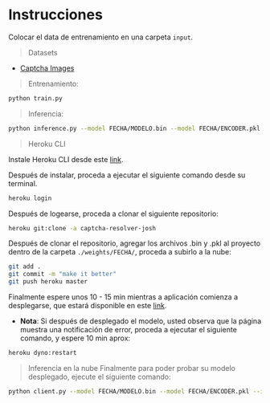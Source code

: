 # Instrucciones

Colocar el data de entrenamiento en una carpeta `input`.

> Datasets

- [Captcha Images](https://www.kaggle.com/aadhavvignesh/captcha-images)

> Entrenamiento:

```bash
python train.py
```

> Inferencia:

```bash
python inference.py --model FECHA/MODELO.bin --model FECHA/ENCODER.pkl --image --IMAGEN.png
```

> Heroku CLI

Instale Heroku CLI desde este [link](https://devcenter.heroku.com/articles/heroku-cli).

Después de instalar, proceda a ejecutar el siguiente comando desde su terminal.

```bash
heroku login
```

Después de logearse, proceda a clonar el siguiente repositorio:
```bash
heroku git:clone -a captcha-resolver-josh
```

Después de clonar el repositorio, agregar los archivos .bin y .pkl al proyecto dentro de la carpeta `./weights/FECHA/`, proceda a subirlo a la nube:

```bash
git add .
git commit -m "make it better"
git push heroku master
```

Finalmente espere unos 10 - 15 min mientras a aplicación comienza a desplegarse, que estará disponible en este [link](https://captcha-resolver-josh.herokuapp.com/).

- **Nota**:
Si después de desplegado el modelo, usted observa que la página muestra una notificación de error, proceda a ejecutar el 
siguiente comando, y espere 10 min aprox:

```bash
heroku dyno:restart
```

> Inferencia en la nube
Finalmente para poder probar su modelo desplegado, ejecute el siguiente comando:
```bash
python client.py --model FECHA/MODELO.bin --model FECHA/ENCODER.pkl --image --IMAGEN.png
```
